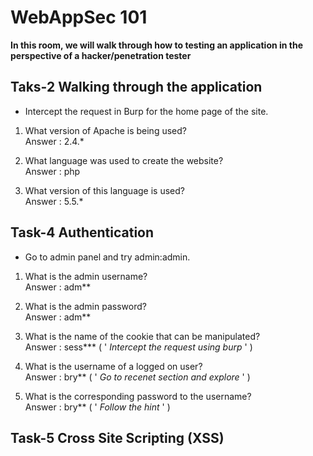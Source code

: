 # WebAppSec 101
**In this room, we will walk through how to testing an application in the perspective of a hacker/penetration tester**

## Taks-2 Walking through the application

* Intercept the request in Burp for the home page of the site.

1. What version of Apache is being used?<br>
Answer : 2.4.*

2. What language was used to create the website?<br>
Answer : php

3. What version of this language is used? <br>
Answer : 5.5.*

## Task-4 Authentication

* Go to admin panel and try admin:admin.

1. What is the admin username?<br>
Answer : adm**

2. What is the admin password?<br>
Answer : adm**

3. What is the name of the cookie that can be manipulated?    <br>
Answer : sess*** ( ' *Intercept the request using burp* ' )

4. What is the username of a logged on user?<br>
Answer : bry** ( ' *Go to recenet section and explore* ' )

5. What is the corresponding password to the username?<br>
Answer : bry** ( ' *Follow the hint* ' )

## Task-5 Cross Site Scripting (XSS)
